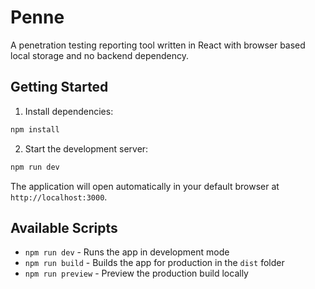 # Penne

A penetration testing reporting tool written in React with browser based local storage and no backend dependency.

## Getting Started

1. Install dependencies:
```bash
npm install
```

2. Start the development server:
```bash
npm run dev
```

The application will open automatically in your default browser at `http://localhost:3000`.

## Available Scripts

- `npm run dev` - Runs the app in development mode
- `npm run build` - Builds the app for production in the `dist` folder
- `npm run preview` - Preview the production build locally 